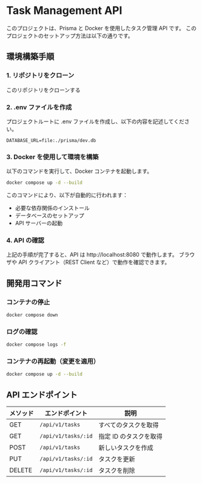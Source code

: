 # Task Management API

このプロジェクトは、Prisma と Docker を使用したタスク管理 API です。
このプロジェクトのセットアップ方法は以下の通りです。

## 環境構築手順

### 1. リポジトリをクローン

このリポジトリをクローンする

### 2. .env ファイルを作成

プロジェクトルートに .env ファイルを作成し、以下の内容を記述してください。

```.env
DATABASE_URL=file:./prisma/dev.db
```

### 3. Docker を使用して環境を構築

以下のコマンドを実行して、Docker コンテナを起動します。

```sh
docker compose up -d --build
```

このコマンドにより、以下が自動的に行われます：

- 必要な依存関係のインストール
- データベースのセットアップ
- API サーバーの起動

### 4. API の確認

上記の手順が完了すると、API は http://localhost:8080 で動作します。
ブラウザや API クライアント（REST Client など）で動作を確認できます。

## 開発用コマンド

### コンテナの停止

```sh
docker compose down
```

### ログの確認

```sh
docker compose logs -f
```

### コンテナの再起動（変更を適用）

```sh
docker compose up -d --build
```

## API エンドポイント

| メソッド | エンドポイント      | 説明                   |
| -------- | ------------------- | ---------------------- |
| GET      | `/api/v1/tasks`     | すべてのタスクを取得   |
| GET      | `/api/v1/tasks/:id` | 指定 ID のタスクを取得 |
| POST     | `/api/v1/tasks`     | 新しいタスクを作成     |
| PUT      | `/api/v1/tasks/:id` | タスクを更新           |
| DELETE   | `/api/v1/tasks/:id` | タスクを削除           |
